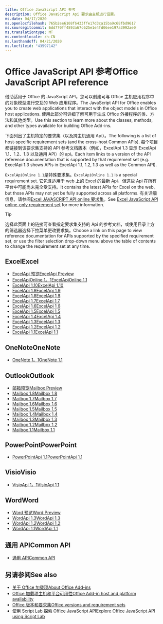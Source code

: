 ```yaml
---
title: Office JavaScript API 参考
description: Office JavaScript Api 要求由主机进行设置。
ms.date: 04/17/2020
ms.openlocfilehash: 765b2ee6108f6433ffe17d3ca15ba9c68fbd9617
ms.sourcegitcommit: 6dd770ff4893a67c625e1e4fd06ee197a3992ae0
ms.translationtype: MT
ms.contentlocale: zh-CN
ms.lasthandoff: 04/21/2020
ms.locfileid: "43597142"
---
```

# <a name="office-javascript-api-reference"></a><span data-ttu-id="0b7b0-103">Office JavaScript API 参考</span><span class="sxs-lookup"><span data-stu-id="0b7b0-103">Office JavaScript API reference</span></span>

<span data-ttu-id="0b7b0-104">借助适用于 Office 的 JavaScript API，您可以创建可与 Office 主机应用程序中的对象模型进行交互的 Web 应用程序。</span><span class="sxs-lookup"><span data-stu-id="0b7b0-104">The JavaScript API for Office enables you to create web applications that interact with the object models in Office host applications.</span></span> <span data-ttu-id="0b7b0-105">使用此部分可详细了解可用于生成 Office 外接程序的类、方法和其他类型。</span><span class="sxs-lookup"><span data-stu-id="0b7b0-105">Use this section to learn more about the classes, methods, and other types available for building Office Add-ins.</span></span>

<span data-ttu-id="0b7b0-106">下面列出了主机特定的要求集（以及跨主机通用 Api）。</span><span class="sxs-lookup"><span data-stu-id="0b7b0-106">The following is a list of host-specific requirement sets (and the cross-host Common APIs).</span></span> <span data-ttu-id="0b7b0-107">每个项目都链接到该要求集支持的 API 参考文档版本（例如，ExcelApi 1.3 显示 ExcelApi 1.1、1.2、1.3 以及通用 API）的 api。</span><span class="sxs-lookup"><span data-stu-id="0b7b0-107">Each item links to a version of the API reference documentation that is supported by that requirement set (e.g. ExcelApi 1.3 shows APIs in ExcelApi 1.1, 1.2, 1.3 as well as the Common API).</span></span>

<span data-ttu-id="0b7b0-108">`ExcelApiOnline 1.1`是特殊要求集。</span><span class="sxs-lookup"><span data-stu-id="0b7b0-108">`ExcelApiOnline 1.1` is a special requirement set.</span></span> <span data-ttu-id="0b7b0-109">它包含适用于 web 上的 Excel 的最新 Api，但这些 Api 在所有平台中可能尚未完全受支持。</span><span class="sxs-lookup"><span data-stu-id="0b7b0-109">It contains the latest APIs for Excel on the web, but those APIs may not yet be fully supported across all platforms.</span></span> <span data-ttu-id="0b7b0-110">有关详细信息，请参阅[Excel JAVASCRIPT API online 要求集](/office/dev/add-ins/reference/requirement-sets/excel-api-online-requirement-set)。</span><span class="sxs-lookup"><span data-stu-id="0b7b0-110">See [Excel JavaScript API online-only requirement set](/office/dev/add-ins/reference/requirement-sets/excel-api-online-requirement-set) for more information.</span></span>

> [!TIP]
> <span data-ttu-id="0b7b0-111">选择此页面上的链接可查看指定要求集支持的 Api 的参考文档，或使用目录上方的筛选器选择下拉菜单更改要求集。</span><span class="sxs-lookup"><span data-stu-id="0b7b0-111">Choose a link on this page to view reference documentation for APIs supported by the specified requirement set, or use the filter selection drop-down menu above the table of contents to change the requirement set at any time.</span></span>

## <a name="excel"></a><span data-ttu-id="0b7b0-112">Excel</span><span class="sxs-lookup"><span data-stu-id="0b7b0-112">Excel</span></span>

- [<span data-ttu-id="0b7b0-113">ExcelApi 预览</span><span class="sxs-lookup"><span data-stu-id="0b7b0-113">ExcelApi Preview</span></span>](/javascript/api/excel?view=excel-js-preview)
- [<span data-ttu-id="0b7b0-114">ExcelApiOnline 1。1</span><span class="sxs-lookup"><span data-stu-id="0b7b0-114">ExcelApiOnline 1.1</span></span>](/javascript/api/excel?view=excel-js-online)
- [<span data-ttu-id="0b7b0-115">ExcelApi 1.10</span><span class="sxs-lookup"><span data-stu-id="0b7b0-115">ExcelApi 1.10</span></span>](/javascript/api/excel?view=excel-js-1.10)
- [<span data-ttu-id="0b7b0-116">ExcelApi 1.9</span><span class="sxs-lookup"><span data-stu-id="0b7b0-116">ExcelApi 1.9</span></span>](/javascript/api/excel?view=excel-js-1.9)
- [<span data-ttu-id="0b7b0-117">ExcelApi 1.8</span><span class="sxs-lookup"><span data-stu-id="0b7b0-117">ExcelApi 1.8</span></span>](/javascript/api/excel?view=excel-js-1.8)
- [<span data-ttu-id="0b7b0-118">ExcelApi 1.7</span><span class="sxs-lookup"><span data-stu-id="0b7b0-118">ExcelApi 1.7</span></span>](/javascript/api/excel?view=excel-js-1.7)
- [<span data-ttu-id="0b7b0-119">ExcelApi 1.6</span><span class="sxs-lookup"><span data-stu-id="0b7b0-119">ExcelApi 1.6</span></span>](/javascript/api/excel?view=excel-js-1.6)
- [<span data-ttu-id="0b7b0-120">ExcelApi 1.5</span><span class="sxs-lookup"><span data-stu-id="0b7b0-120">ExcelApi 1.5</span></span>](/javascript/api/excel?view=excel-js-1.5)
- [<span data-ttu-id="0b7b0-121">ExcelApi 1.4</span><span class="sxs-lookup"><span data-stu-id="0b7b0-121">ExcelApi 1.4</span></span>](/javascript/api/excel?view=excel-js-1.4)
- [<span data-ttu-id="0b7b0-122">ExcelApi 1.3</span><span class="sxs-lookup"><span data-stu-id="0b7b0-122">ExcelApi 1.3</span></span>](/javascript/api/excel?view=excel-js-1.3)
- [<span data-ttu-id="0b7b0-123">ExcelApi 1.2</span><span class="sxs-lookup"><span data-stu-id="0b7b0-123">ExcelApi 1.2</span></span>](/javascript/api/excel?view=excel-js-1.2)
- [<span data-ttu-id="0b7b0-124">ExcelApi 1.1</span><span class="sxs-lookup"><span data-stu-id="0b7b0-124">ExcelApi 1.1</span></span>](/javascript/api/excel?view=excel-js-1.1)

## <a name="onenote"></a><span data-ttu-id="0b7b0-125">OneNote</span><span class="sxs-lookup"><span data-stu-id="0b7b0-125">OneNote</span></span>

- [<span data-ttu-id="0b7b0-126">OneNote 1。1</span><span class="sxs-lookup"><span data-stu-id="0b7b0-126">OneNote 1.1</span></span>](/javascript/api/onenote?view=onenote-js-1.1)

## <a name="outlook"></a><span data-ttu-id="0b7b0-127">Outlook</span><span class="sxs-lookup"><span data-stu-id="0b7b0-127">Outlook</span></span>

- [<span data-ttu-id="0b7b0-128">邮箱预览</span><span class="sxs-lookup"><span data-stu-id="0b7b0-128">Mailbox Preview</span></span>](/javascript/api/outlook?view=outlook-js-preview)
- [<span data-ttu-id="0b7b0-129">Mailbox 1.8</span><span class="sxs-lookup"><span data-stu-id="0b7b0-129">Mailbox 1.8</span></span>](/javascript/api/outlook?view=outlook-js-1.8)
- [<span data-ttu-id="0b7b0-130">Mailbox 1.7</span><span class="sxs-lookup"><span data-stu-id="0b7b0-130">Mailbox 1.7</span></span>](/javascript/api/outlook?view=outlook-js-1.7)
- [<span data-ttu-id="0b7b0-131">Mailbox 1.6</span><span class="sxs-lookup"><span data-stu-id="0b7b0-131">Mailbox 1.6</span></span>](/javascript/api/outlook?view=outlook-js-1.6)
- [<span data-ttu-id="0b7b0-132">Mailbox 1.5</span><span class="sxs-lookup"><span data-stu-id="0b7b0-132">Mailbox 1.5</span></span>](/javascript/api/outlook?view=outlook-js-1.5)
- [<span data-ttu-id="0b7b0-133">Mailbox 1.4</span><span class="sxs-lookup"><span data-stu-id="0b7b0-133">Mailbox 1.4</span></span>](/javascript/api/outlook?view=outlook-js-1.4)
- [<span data-ttu-id="0b7b0-134">Mailbox 1.3</span><span class="sxs-lookup"><span data-stu-id="0b7b0-134">Mailbox 1.3</span></span>](/javascript/api/outlook?view=outlook-js-1.3)
- [<span data-ttu-id="0b7b0-135">Mailbox 1.2</span><span class="sxs-lookup"><span data-stu-id="0b7b0-135">Mailbox 1.2</span></span>](/javascript/api/outlook?view=outlook-js-1.2)
- [<span data-ttu-id="0b7b0-136">Mailbox 1.1</span><span class="sxs-lookup"><span data-stu-id="0b7b0-136">Mailbox 1.1</span></span>](/javascript/api/outlook?view=outlook-js-1.1)

## <a name="powerpoint"></a><span data-ttu-id="0b7b0-137">PowerPoint</span><span class="sxs-lookup"><span data-stu-id="0b7b0-137">PowerPoint</span></span>

- [<span data-ttu-id="0b7b0-138">PowerPointApi 1.1</span><span class="sxs-lookup"><span data-stu-id="0b7b0-138">PowerPointApi 1.1</span></span>](/javascript/api/powerpoint?view=powerpoint-js-1.1)

## <a name="visio"></a><span data-ttu-id="0b7b0-139">Visio</span><span class="sxs-lookup"><span data-stu-id="0b7b0-139">Visio</span></span>

- [<span data-ttu-id="0b7b0-140">VisioApi 1。1</span><span class="sxs-lookup"><span data-stu-id="0b7b0-140">VisioApi 1.1</span></span>](/javascript/api/visio?view=visio-js-1.1)

## <a name="word"></a><span data-ttu-id="0b7b0-141">Word</span><span class="sxs-lookup"><span data-stu-id="0b7b0-141">Word</span></span>

- [<span data-ttu-id="0b7b0-142">Word 预览</span><span class="sxs-lookup"><span data-stu-id="0b7b0-142">Word Preview</span></span>](/javascript/api/word?view=word-js-preview)
- [<span data-ttu-id="0b7b0-143">WordApi 1.3</span><span class="sxs-lookup"><span data-stu-id="0b7b0-143">WordApi 1.3</span></span>](/javascript/api/word?view=word-js-1.3)
- [<span data-ttu-id="0b7b0-144">WordApi 1.2</span><span class="sxs-lookup"><span data-stu-id="0b7b0-144">WordApi 1.2</span></span>](/javascript/api/word?view=word-js-1.2)
- [<span data-ttu-id="0b7b0-145">WordApi 1.1</span><span class="sxs-lookup"><span data-stu-id="0b7b0-145">WordApi 1.1</span></span>](/javascript/api/word?view=word-js-1.1)

## <a name="common-api"></a><span data-ttu-id="0b7b0-146">通用 API</span><span class="sxs-lookup"><span data-stu-id="0b7b0-146">Common API</span></span>

- [<span data-ttu-id="0b7b0-147">通用 API</span><span class="sxs-lookup"><span data-stu-id="0b7b0-147">Common API</span></span>](/javascript/api/office?view=common-js)

## <a name="see-also"></a><span data-ttu-id="0b7b0-148">另请参阅</span><span class="sxs-lookup"><span data-stu-id="0b7b0-148">See also</span></span>

- [<span data-ttu-id="0b7b0-149">关于 Office 加载项</span><span class="sxs-lookup"><span data-stu-id="0b7b0-149">About Office Add-ins</span></span>](/office/dev/add-ins/overview)
- [<span data-ttu-id="0b7b0-150">Office 加载项主机和平台可用性</span><span class="sxs-lookup"><span data-stu-id="0b7b0-150">Office Add-in host and platform availability</span></span>](/office/dev/add-ins/overview/office-add-in-availability)
- [<span data-ttu-id="0b7b0-151">Office 版本和要求集</span><span class="sxs-lookup"><span data-stu-id="0b7b0-151">Office versions and requirement sets</span></span>](/office/dev/add-ins/develop/office-versions-and-requirement-sets)
- [<span data-ttu-id="0b7b0-152">使用 Script Lab 探索 Office JavaScript API</span><span class="sxs-lookup"><span data-stu-id="0b7b0-152">Explore Office JavaScript API using Script Lab</span></span>](/office/dev/add-ins/overview/explore-with-script-lab)

